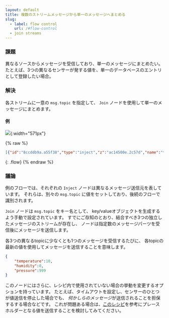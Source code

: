 ```yaml
---
layout: default
title: 複数のストリームメッセージから単一のメッセージへまとめる
slug:
  - label: flow control
    url: /#flow-control
  - join streams
---
```


### 課題

異なるソースからメッセージを受信しており、単一のメッセージにまとめたい。
たとえば、3つの異なるセンサーが発する値を、単一のデータベースのエントリとして登録したい場合。

### 解決

各ストリームに一意の `msg.topic` を指定して、
<code class="node">Join</code> ノードを使用して単一のメッセージにまとめます。

#### 例

![](/images/basic/join-streams.png){:width="571px"}

{% raw %}
~~~json
[{"id":"8ccddb9a.a55f38","type":"inject","z":"ac14500e.2c57d","name":"temperature","topic":"temperature","payload":"10","payloadType":"num","repeat":"","crontab":"","once":false,"onceDelay":0.1,"x":110,"y":1760,"wires":[["47b769c5.cb0e28"]]},{"id":"47b769c5.cb0e28","type":"join","z":"ac14500e.2c57d","name":"","mode":"custom","build":"object","property":"payload","propertyType":"msg","key":"topic","joiner":"\\n","joinerType":"str","accumulate":false,"timeout":"","count":"3","reduceRight":false,"reduceExp":"","reduceInit":"","reduceInitType":"","reduceFixup":"","x":310,"y":1800,"wires":[["f9afb265.b11b7"]]},{"id":"f9afb265.b11b7","type":"debug","z":"ac14500e.2c57d","name":"","active":true,"tosidebar":true,"console":false,"tostatus":false,"complete":"false","x":470,"y":1800,"wires":[]},{"id":"2d269127.4f04ce","type":"inject","z":"ac14500e.2c57d","name":"humidity","topic":"humidity","payload":"","payloadType":"num","repeat":"","crontab":"","once":false,"onceDelay":0.1,"x":100,"y":1800,"wires":[["47b769c5.cb0e28"]]},{"id":"d6fbe805.0e4628","type":"inject","z":"ac14500e.2c57d","name":"pressure","topic":"pressure","payload":"999","payloadType":"num","repeat":"","crontab":"","once":false,"onceDelay":0.1,"x":100,"y":1840,"wires":[["47b769c5.cb0e28"]]}]
~~~
{: .flow}
{% endraw %}

### 議論

例のフローでは、それぞれの <code class="node">Inject</code> ノードは異なるメッセージ送信元を表しています。
それらは、別々の `msg.topic` に値をセットしており、後続のフローで識別されます。

<code class="node">Join</code> ノードは `msg.topic` をキー名として、
key/valueオブジェクトを生成するよう手動で設定されています。
すでにご存知のとおり、結合すべき3つの独立したメッセージのストリームが存在し、
ノードは指定数のメッセージパーツを受信後にメッセージを送信します。

各3つの異なるtopicに少なくとも1つのメッセージを受信するたびに、
各topicの最新の値を使用してメッセージを送信することを意味します。

```json
{
    "temperature":10,
    "humidity":0,
    "pressure":999
}
```

このノードにはさらに、レシピ内で使用されていない場合の挙動を変更するオプションを持っています。
たとえば、タイムアウトを設定し、センサーのひとつが値送信を停止した場合でも、
*何かしらのメッセージ*が送信されることを担保するする場合などです。
これが問題ある場合は、[このレシピ](/basic/trigger-placeholder)を参考にプレースホルダーとなる値を送信することを検討してみてください。
